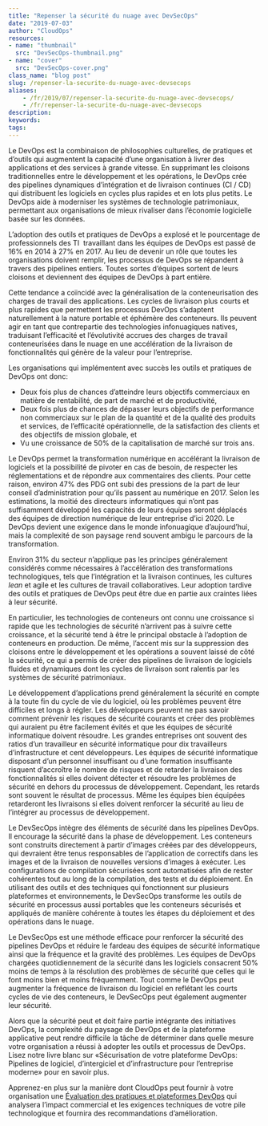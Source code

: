 ```yaml
---
title: "Repenser la sécurité du nuage avec DevSecOps"
date: "2019-07-03"
author: "CloudOps"
resources:
- name: "thumbnail"
  src: "DevSecOps-thumbnail.png"
- name: "cover"
  src: "DevSecOps-cover.png"
class_name: "blog post"
slug: /repenser-la-securite-du-nuage-avec-devsecops
aliases:
    - /fr/2019/07/repenser-la-securite-du-nuage-avec-devsecops/
    - /fr/repenser-la-securite-du-nuage-avec-devsecops
description:
keywords:
tags:
---
```


<p>Le DevOps est la combinaison de philosophies culturelles, de pratiques et d’outils qui augmentent la capacité d’une organisation à livrer des applications et des services à grande vitesse. En supprimant les cloisons traditionnelles entre le développement et les opérations, le DevOps crée des pipelines dynamiques d’intégration et de livraison continues (CI / CD) qui distribuent les logiciels en cycles plus rapides et en lots plus petits. Le DevOps aide à moderniser les systèmes de technologie patrimoniaux, permettant aux organisations de mieux rivaliser dans l’économie logicielle basée sur les données.</p><p>L’adoption des outils et pratiques de DevOps a explosé et le pourcentage de professionnels des TI&nbsp; travaillant dans les équipes de DevOps est passé de 16% en 2014 à 27% en 2017. Au lieu de devenir un rôle que toutes les organisations doivent remplir, les processus de DevOps se répandent à travers des pipelines entiers. Toutes sortes d’équipes sortent de leurs cloisons et deviennent des équipes de DevOps à part entière.</p><p>Cette tendance a coïncidé avec la généralisation de la conteneurisation des charges de travail des applications. Les cycles de livraison plus courts et plus rapides que permettent les processus DevOps s’adaptent naturellement à la nature portable et éphémère des conteneurs. Ils peuvent agir en tant que contrepartie des technologies infonuagiques natives, traduisant l’efficacité et l’évolutivité accrues des charges de travail conteneurisées dans le nuage en une accélération de la livraison de fonctionnalités qui génère de la valeur pour l’entreprise.</p><p>Les organisations qui implémentent avec succès les outils et pratiques de DevOps ont donc:</p><ul><li>Deux fois plus de chances d’atteindre leurs objectifs commerciaux en matière de rentabilité, de part de marché et de productivité,</li><li>Deux fois plus de chances de dépasser leurs objectifs de performance non commerciaux sur le plan de la quantité et de la qualité des produits et services, de l’efficacité opérationnelle, de la satisfaction des clients et des objectifs de mission globale, et&nbsp;</li><li>Vu une croissance de 50% de la capitalisation de marché sur trois ans.</li></ul><p>Le DevOps permet la transformation numérique en accélérant la livraison de logiciels et la possibilité de pivoter en cas de besoin, de respecter les réglementations et de répondre aux commentaires des clients. Pour cette raison, environ 47% des PDG ont subi des pressions de la part de leur conseil d’administration pour qu’ils passent au numérique en 2017. Selon les estimations, la moitié des directeurs informatiques qui n’ont pas suffisamment développé les capacités de leurs équipes seront déplacés des équipes de direction numérique de leur entreprise d’ici 2020. Le DevOps devient une exigence dans le monde infonuagique d’aujourd’hui, mais la complexité de son paysage rend souvent ambigu le parcours de la transformation.&nbsp;</p><p>Environ 31% du secteur n’applique pas les principes généralement considérés comme nécessaires à l’accélération des transformations technologiques, tels que l’intégration et la livraison continues, les cultures <em>lean </em>et agile et les cultures de travail collaboratives. Leur adoption tardive des outils et pratiques de DevOps peut être due en partie aux craintes liées à leur sécurité.&nbsp;</p><p>En particulier, les technologies de conteneurs ont connu une croissance si rapide que les technologies de sécurité n’arrivent pas à suivre cette croissance, et la sécurité tend à être le principal obstacle à l’adoption de conteneurs en production. De même, l’accent mis sur la suppression des cloisons entre le développement et les opérations a souvent laissé de côté la sécurité, ce qui a permis de créer des pipelines de livraison de logiciels fluides et dynamiques dont les cycles de livraison sont ralentis par les systèmes de sécurité patrimoniaux.</p><p>Le développement d’applications prend généralement la sécurité en compte à la toute fin du cycle de vie du logiciel, où les problèmes peuvent être difficiles et longs à régler. Les développeurs peuvent ne pas savoir comment prévenir les risques de sécurité courants et créer des problèmes qui auraient pu être facilement évités et que les équipes de sécurité informatique doivent résoudre. Les grandes entreprises ont souvent des ratios d’un travailleur en sécurité informatique pour dix travailleurs d’infrastructure et cent développeurs. Les équipes de sécurité informatique disposant d’un personnel insuffisant ou d’une formation insuffisante risquent d’accroître le nombre de risques et de retarder la livraison des fonctionnalités si elles doivent détecter et résoudre les problèmes de sécurité en dehors du processus de développement. Cependant, les retards sont souvent le résultat de processus. Même les équipes bien équipées retarderont les livraisons si elles doivent renforcer la sécurité au lieu de l’intégrer au processus de développement.&nbsp;</p><p>Le DevSecOps intègre des éléments de sécurité dans les pipelines DevOps. Il encourage la sécurité dans la phase de développement. Les conteneurs sont construits directement à partir d’images créées par des développeurs, qui devraient être tenus responsables de l’application de correctifs dans les images et de la livraison de nouvelles versions d’images à exécuter. Les configurations de compilation sécurisées sont automatisées afin de rester cohérentes tout au long de la compilation, des tests et du déploiement. En utilisant des outils et des techniques qui fonctionnent sur plusieurs plateformes et environnements, le DevSecOps transforme les outils de sécurité en processus aussi portables que les conteneurs sécurisés et appliqués de manière cohérente à toutes les étapes du déploiement et des opérations dans le nuage.</p><p>Le DevSecOps est une méthode efficace pour renforcer la sécurité des pipelines DevOps et réduire le fardeau des équipes de sécurité informatique ainsi que la fréquence et la gravité des problèmes. Les équipes de DevOps chargées quotidiennement de la sécurité dans les logiciels consacrent 50% moins de temps à la résolution des problèmes de sécurité que celles qui le font moins bien et moins fréquemment. Tout comme le DevOps peut augmenter la fréquence de livraison du logiciel en reflétant les courts cycles de vie des conteneurs, le DevSecOps peut également augmenter leur sécurité.</p><p>Alors que la sécurité peut et doit faire partie intégrante des initiatives DevOps, la complexité du paysage de DevOps et de la plateforme applicative peut rendre difficile la tâche de déterminer dans quelle mesure votre organisation a réussi à adopter les outils et processus de DevOps. Lisez notre livre blanc sur «Sécurisation de votre plateforme DevOps: Pipelines de logiciel, d’intergiciel et d’infrastructure pour l’entreprise moderne» pour en savoir plus.</p><p>Apprenez-en plus sur la manière dont CloudOps peut fournir à votre organisation une <a href="https://www.cloudops.com/fr/evaluation-des-pratiques-et-plateformes-devops/">Évaluation des pratiques et plateformes DevOps</a> qui analysera l’impact commercial et les exigences techniques de votre pile technologique et fournira des recommandations d’amélioration.</p>

